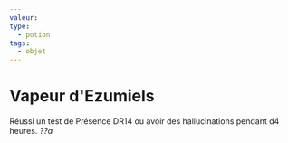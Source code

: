 ```yaml
---
valeur: 
type:
  - potion
tags:
  - objet
---
```

# Vapeur d'Ezumiels

Réussi un test de Présence DR14 ou avoir des hallucinations pendant d4 heures.
*??a*